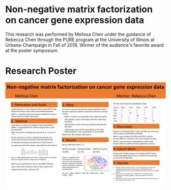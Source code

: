 # Non-negative matrix factorization on cancer gene expression data
This research was performed by Melissa Chen under the guidance of Rebecca Chen through the PURE program at the University of Illinois at Urbana-Champaign in Fall of 2018. Winner of the audience's favorite award at the poster symposium.

# Research Poster
<img src="https://github.com/melissachen2000/cancer-gene-expression-nmf/blob/master/symposium%20poster.png">

